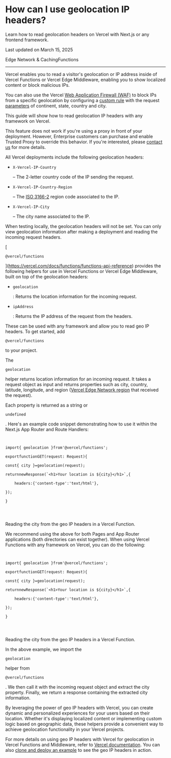 # How can I use geolocation IP headers?

Learn how to read geolocation headers on Vercel with Next.js or any frontend framework.

Last updated on March 15, 2025

Edge Network & CachingFunctions

---

Vercel enables you to read a visitor's geolocation or IP address inside of Vercel Functions or Vercel Edge Middleware, enabling you to show localized content or block malicious IPs.

You can also use the Vercel [Web Application Firewall (WAF)](https://vercel.com/docs/security/vercel-waf) to block IPs from a specific geolocation by configuring a [custom rule](https://vercel.com/docs/security/vercel-waf/custom-rules#get-started) with the request [parameters](https://vercel.com/docs/security/vercel-waf/rule-configuration#parameters) of continent, state, country and city.

This guide will show how to read geolocation IP headers with any framework on Vercel.

This feature does not work if you're using a proxy in front of your deployment. However, Enterprise customers can purchase and enable Trusted Proxy to override this behavior. If you're interested, please [contact us](https://vercel.com/contact/sales) for more details.

All Vercel deployments include the following geolocation headers:

-   ```
    X-Vercel-IP-Country
    ```
     – The 2-letter country code of the IP sending the request.
-   ```
    X-Vercel-IP-Country-Region
    ```
     – The [ISO 3166-2](https://en.wikipedia.org/wiki/ISO_3166-2) region code associated to the IP.
-   ```
    X-Vercel-IP-City
    ```
     – The city name associated to the IP.

When testing locally, the geolocation headers will not be set. You can only view geolocation information after making a deployment and reading the incoming request headers.

[
```
@vercel/functions
```
](https://vercel.com/docs/functions/functions-api-reference) provides the following helpers for use in Vercel Functions or Vercel Edge Middleware, built on top of the geolocation headers:

-   ```
    geolocation
    ```
    : Returns the location information for the incoming request.
-   ```
    ipAddress
    ```
    : Returns the IP address of the request from the headers.

These can be used with any framework and allow you to read geo IP headers. To get started, add 
```
@vercel/functions
```
 to your project.

The 
```
geolocation
```
 helper returns location information for an incoming request. It takes a request object as input and returns properties such as city, country, latitude, longitude, and region ([Vercel Edge Network region](https://vercel.com/docs/edge-network/regions) that received the request).

Each property is returned as a string or 
```
undefined
```
. Here's an example code snippet demonstrating how to use it within the Next.js App Router and Route Handlers:

```tsx


import{ geolocation }from'@vercel/functions';

exportfunctionGET(request: Request){

const{ city }=geolocation(request);

returnnewResponse(`<h1>Your location is ${city}</h1>`,{

    headers:{'content-type':'text/html'},

});

}




```

Reading the city from the geo IP headers in a Vercel Function.

We recommend using the above for both Pages and App Router applications (both directories can exist together). When using Vercel Functions with any framework on Vercel, you can do the following:

```tsx


import{ geolocation }from'@vercel/functions';

exportfunctionGET(request: Request){

const{ city }=geolocation(request);

returnnewResponse(`<h1>Your location is ${city}</h1>`,{

    headers:{'content-type':'text/html'},

});

}




```

Reading the city from the geo IP headers in a Vercel Function.

In the above example, we import the 
```
geolocation
```
 helper from 
```
@vercel/functions
```
. We then call it with the incoming request object and extract the city property. Finally, we return a response containing the extracted city information.

By leveraging the power of geo IP headers with Vercel, you can create dynamic and personalized experiences for your users based on their location. Whether it's displaying localized content or implementing custom logic based on geographic data, these helpers provide a convenient way to achieve geolocation functionality in your Vercel projects.

For more details on using geo IP headers with Vercel for geolocation in Vercel Functions and Middleware, refer to [Vercel documentation](https://vercel.com/docs/functions/edge-functions/edge-functions-api#geolocation). You can also [clone and deploy an example](https://edge-functions-geolocation.vercel.sh/) to see the geo IP headers in action.